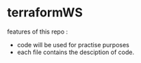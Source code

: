 # terraformWS
features of this repo :
- code will be used for practise purposes
- each file contains the desciption of code.


